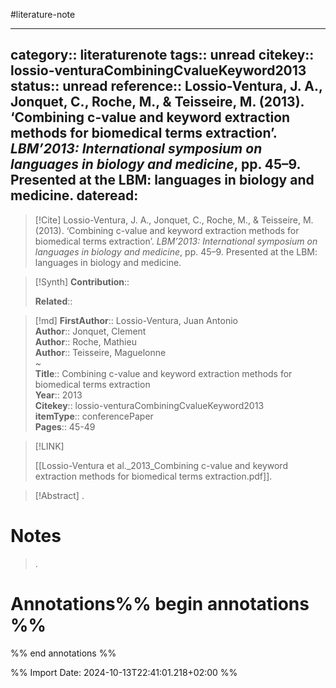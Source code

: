 #literature-note 

---
category:: literaturenote
tags:: unread
citekey:: lossio-venturaCombiningCvalueKeyword2013
status:: unread
reference:: Lossio-Ventura, J. A., Jonquet, C., Roche, M., & Teisseire, M. (2013). ‘Combining c-value and keyword extraction methods for biomedical terms extraction’. _LBM’2013: International symposium on languages in biology and medicine_, pp. 45–9. Presented at the LBM: languages in biology and medicine.
dateread:
---

> [!Cite]
> Lossio-Ventura, J. A., Jonquet, C., Roche, M., & Teisseire, M. (2013). ‘Combining c-value and keyword extraction methods for biomedical terms extraction’. _LBM’2013: International symposium on languages in biology and medicine_, pp. 45–9. Presented at the LBM: languages in biology and medicine.

>[!Synth]
>**Contribution**:: 
>
>**Related**:: 
>

>[!md]
> **FirstAuthor**:: Lossio-Ventura, Juan Antonio  
> **Author**:: Jonquet, Clement  
> **Author**:: Roche, Mathieu  
> **Author**:: Teisseire, Maguelonne  
~    
> **Title**:: Combining c-value and keyword extraction methods for biomedical terms extraction  
> **Year**:: 2013   
> **Citekey**:: lossio-venturaCombiningCvalueKeyword2013  
> **itemType**:: conferencePaper   
> **Pages**:: 45-49    

> [!LINK] 
>
> [[Lossio-Ventura et al._2013_Combining c-value and keyword extraction methods for biomedical terms extraction.pdf]].

> [!Abstract]
>.
> 
# Notes
>.


# Annotations%% begin annotations %%


%% end annotations %%

%% Import Date: 2024-10-13T22:41:01.218+02:00 %%
